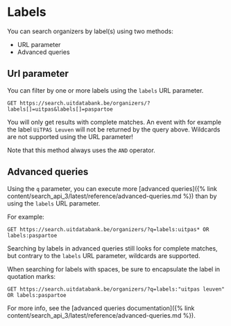 ---
---

# Labels

You can search organizers by label\(s\) using two methods:

* URL parameter
* Advanced queries

## Url parameter

You can filter by one or more labels using the `labels` URL parameter.

```
GET https://search.uitdatabank.be/organizers/?labels[]=uitpas&labels[]=paspartoe
```

You will only get results with complete matches. An event with for example the label `UiTPAS Leuven` will not be returned by the query above. Wildcards are not supported using the URL parameter!

Note that this method always uses the `AND` operator.

## Advanced queries

Using the `q` parameter, you can execute more [advanced queries]({% link content/search_api_3/latest/reference/advanced-queries.md %}) than by using the `labels` URL parameter.

For example:

```
GET https://search.uitdatabank.be/organizers/?q=labels:uitpas* OR labels:paspartoe
```

Searching by labels in advanced queries still looks for complete matches, but contrary to the `labels` URL parameter, wildcards are supported.

When searching for labels with spaces, be sure to encapsulate the label in quotation marks:

```
GET https://search.uitdatabank.be/organizers/?q=labels:"uitpas leuven" OR labels:paspartoe
```

For more info, see the [advanced queries documentation]({% link content/search_api_3/latest/reference/advanced-queries.md %}).
